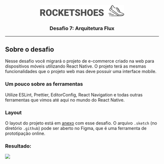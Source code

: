 <h1 align="center">
  <img src="../../../.github/rocketshoes-logo.png" alt="Rocketshoes">
</h1>

<h3 align="center">
  Desafio 7: Arquitetura Flux
</h3>

---

## Sobre o desafio

Nesse desafio você migrará o projeto de e-commerce criado na web para dispositivos móveis utilizando React Native. O projeto terá as mesmas funcionalidades que o projeto web mas deve possuir uma interface mobile.

### Um pouco sobre as ferramentas

Utilize ESLint, Prettier, EditorConfig, React Navigation e todas outras ferramentas que vimos até aqui no mundo do React Native.

### Layout

O layout do projeto está em [anexo](../../../.github/faceFake-layout.sketch) com esse desafio. O arquivo `.sketch` (no diretório `.github`) pode ser aberto no Figma, que é uma ferramenta de prototipação online.

### Resultado:

<img src="../../../.github/rocketshoes.gif" height="400">
